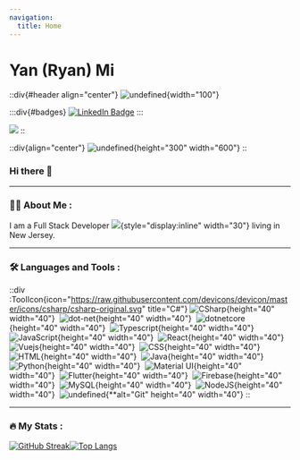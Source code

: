 ```yaml
---
navigation:
  title: Home
---
```


# Yan (Ryan) Mi

::div{#header align="center"}
![undefined](https://media.giphy.com/media/M9gbBd9nbDrOTu1Mqx/giphy.gif){width="100"}

  :::div{#badges}
  [![LinkedIn Badge](https://img.shields.io/badge/LinkedIn-blue?style=for-the-badge\&logo=linkedin\&logoColor=white)](https://www.linkedin.com/in/yan-mi-63a36368/)
  :::

![](https://komarev.com/ghpvc/?username=ricekeller\&style=flat-square\&color=blue)
::

::div{align="center"}
![undefined](https://media.giphy.com/media/dWesBcTLavkZuG35MI/giphy.gif){height="300" width="600"}
::

### Hi there 👋

---

### 👨‍💻 About Me :

I am a Full Stack Developer ![](https://media.giphy.com/media/WUlplcMpOCEmTGBtBW/giphy.gif){style="display:inline" width="30"} living in New Jersey.

---

### 🛠 Languages and Tools :

::div
:ToolIcon{icon="https://raw.githubusercontent.com/devicons/devicon/master/icons/csharp/csharp-original.svg" title="C#"}
![CSharp](https://raw.githubusercontent.com/devicons/devicon/master/icons/csharp/csharp-original.svg "C#"){height="40" width="40"} 
![dot-net](https://raw.githubusercontent.com/devicons/devicon/master/icons/dot-net/dot-net-original-wordmark.svg "dot-net"){height="40" width="40"} 
![dotnetcore](https://github.com/devicons/devicon/blob/master/icons/dotnetcore/dotnetcore-original.svg "dotnetcore"){height="40" width="40"} 
![Typescript](https://github.com/devicons/devicon/blob/master/icons/typescript/typescript-original.svg "Typescript"){height="40" width="40"} 
![JavaScript](https://github.com/devicons/devicon/blob/master/icons/javascript/javascript-original.svg "JavaScript"){height="40" width="40"} 
![React](https://github.com/devicons/devicon/blob/master/icons/react/react-original-wordmark.svg "React"){height="40" width="40"} 
![Vuejs](https://github.com/devicons/devicon/blob/master/icons/vuejs/vuejs-original-wordmark.svg "Vuejs"){height="40" width="40"} 
![CSS](https://github.com/devicons/devicon/blob/master/icons/css3/css3-plain-wordmark.svg "CSS3"){height="40" width="40"} 
![HTML](https://github.com/devicons/devicon/blob/master/icons/html5/html5-original.svg "HTML5"){height="40" width="40"} 
![Java](https://github.com/devicons/devicon/blob/master/icons/java/java-original-wordmark.svg "Java"){height="40" width="40"} 
![Python](https://github.com/devicons/devicon/blob/master/icons/python/python-original-wordmark.svg "Python"){height="40" width="40"} 
![Material UI](https://github.com/devicons/devicon/blob/master/icons/materialui/materialui-original.svg "Material UI"){height="40" width="40"} 
![Flutter](https://github.com/devicons/devicon/blob/master/icons/flutter/flutter-original.svg "Flutter"){height="40" width="40"} 
![Firebase](https://github.com/devicons/devicon/blob/master/icons/firebase/firebase-plain-wordmark.svg "Firebase"){height="40" width="40"} 
![MySQL](https://github.com/devicons/devicon/blob/master/icons/mysql/mysql-original-wordmark.svg "MySQL"){height="40" width="40"} 
![NodeJS](https://github.com/devicons/devicon/blob/master/icons/nodejs/nodejs-original-wordmark.svg "NodeJS"){height="40" width="40"} 
![undefined](https://github.com/devicons/devicon/blob/master/icons/git/git-original-wordmark.svg "Git"){\*\*alt="Git" height="40" width="40"}
::

---

### 🔥 My Stats :

[![GitHub Streak](http://github-readme-streak-stats.herokuapp.com?user=ricekeller\&theme=dark\&background=000000)](https://git.io/streak-stats)[![Top Langs](https://github-readme-stats.vercel.app/api/top-langs/?username=ricekeller\&layout=compact\&theme=vision-friendly-dark)](https://github.com/anuraghazra/github-readme-stats)

<!--
**ricekeller/ricekeller** is a ✨ _special_ ✨ repository because its `README.md` (this file) appears on your GitHub profile.

Here are some ideas to get you started:

- 🔭 I’m currently working on ...
- 🌱 I’m currently learning ...
- 👯 I’m looking to collaborate on ...
- 🤔 I’m looking for help with ...
- 💬 Ask me about ...
- 📫 How to reach me: ...
- 😄 Pronouns: ...
- ⚡ Fun fact: ...
-->
